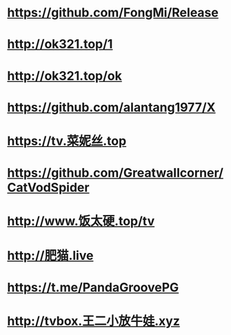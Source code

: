# https://github.com/FongMi/Release
# http://ok321.top/1
# http://ok321.top/ok
# https://github.com/alantang1977/X
# https://tv.菜妮丝.top
# https://github.com/Greatwallcorner/CatVodSpider
# http://www.饭太硬.top/tv
# http://肥猫.live
# https://t.me/PandaGroovePG
# http://tvbox.王二小放牛娃.xyz
